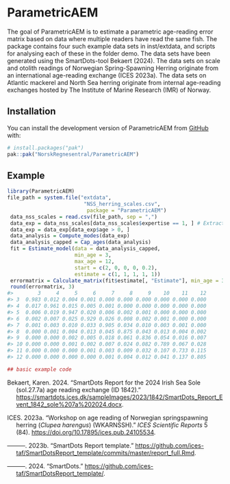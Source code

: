 
<!-- README.md is generated from README.Rmd. Please edit that file -->

# ParametricAEM

<!-- badges: start -->
<!-- badges: end -->

The goal of ParametricAEM is to estimate a parametric age-reading error
matrix based on data where multiple readers have read the same fish. The
package contains four such example data sets in inst/extdata, and
scripts for analysing each of these in the folder demo. The data sets
have been generated using the SmartDots-tool Bekaert (2024). The data
sets on scale and otolith readings of Norwegian Spring-Spawning Herring
originate from an international age-reading exchange (ICES 2023a). The
data sets on Atlantic mackerel and North Sea herring originate from
internal age-reading exchanges hosted by The Institute of Marine
Research (IMR) of Norway.

## Installation

You can install the development version of ParametricAEM from
[GitHub](https://github.com/) with:

``` r
# install.packages("pak")
pak::pak("NorskRegnesentral/ParametricAEM")
```

## Example

``` r
library(ParametricAEM)
file_path = system.file("extdata",
                         "NSS_herring_scales.csv",
                          package = "ParametricAEM")
 data_nss_scales = read.csv(file_path, sep = ",")
 data_exp = data_nss_scales[data_nss_scales$expertise == 1, ] # Extract experts
 data_exp = data_exp[data_exp$age > 0, ]
 data_analysis = Compute_modes(data_exp)
 data_analysis_capped = Cap_ages(data_analysis)
 fit = Estimate_model(data = data_analysis_capped,
                      min_age = 3,
                      max_age = 12,
                      start = c(2, 0, 0, 0, 0.2),
                      estimate = c(1, 1, 1, 1, 1))
 errormatrix = Calculate_matrix(fit$estimate[, "Estimate"], min_age = 3, max_age = 12)
 round(errormatrix, 3)
#>        3     4     5     6     7     8     9    10    11    12
#> 3  0.983 0.012 0.004 0.001 0.000 0.000 0.000 0.000 0.000 0.000
#> 4  0.017 0.961 0.015 0.005 0.001 0.000 0.000 0.000 0.000 0.000
#> 5  0.006 0.019 0.947 0.020 0.006 0.002 0.001 0.000 0.000 0.000
#> 6  0.002 0.007 0.025 0.929 0.026 0.008 0.002 0.001 0.000 0.000
#> 7  0.001 0.003 0.010 0.033 0.905 0.034 0.010 0.003 0.001 0.000
#> 8  0.000 0.001 0.004 0.013 0.045 0.875 0.043 0.013 0.004 0.002
#> 9  0.000 0.000 0.002 0.005 0.018 0.061 0.836 0.054 0.016 0.007
#> 10 0.000 0.000 0.001 0.002 0.007 0.024 0.082 0.789 0.067 0.028
#> 11 0.000 0.000 0.000 0.001 0.003 0.009 0.032 0.107 0.733 0.115
#> 12 0.000 0.000 0.000 0.000 0.001 0.004 0.012 0.041 0.137 0.805

## basic example code
```

<div id="refs" class="references csl-bib-body hanging-indent"
entry-spacing="0">

<div id="ref-SmartDots2024" class="csl-entry">

Bekaert, Karen. 2024. “<span class="nocase">SmartDots Report for the
2024 Irish Sea Sole (sol.27.7a) age reading exchange (ID 1842)</span>.”
<https://smartdots.ices.dk/sampleImages/2023/1842/SmartDots_Report_Event_1842_sole%207a%202024.docx>.

</div>

<div id="ref-ices2023" class="csl-entry">

ICES. 2023a. “<span class="nocase">Workshop on age reading of Norwegian
springspawning herring (*Clupea harengus*) (WKARNSSH)</span>.” *ICES
Scientific Reports* 5 (84).
<https://doi.org/10.17895/ices.pub.24105534>.

</div>

<div id="ref-SmartDots_template" class="csl-entry">

———. 2023b. “<span class="nocase">SmartDots Report template</span>.”
<https://github.com/ices-taf/SmartDotsReport_template/commits/master/report_full.Rmd>.

</div>

<div id="ref-SmartDots" class="csl-entry">

———. 2024. “SmartDots.”
<https://github.com/ices-taf/SmartDotsReport_template/>.

</div>

</div>
